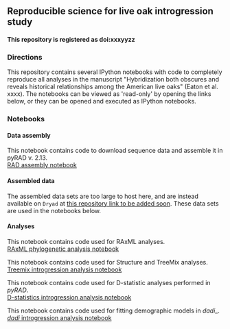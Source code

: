 ## Reproducible science for live oak introgression study

#### This repository is registered as doi:xxxyyzz

### Directions

This repository contains several IPython notebooks with code to completely reproduce 
all analyses in the manuscript "Hybridization both obscures and reveals historical relationships among the American live oaks" (Eaton et al. xxxx). The notebooks can be viewed as 'read-only' by opening the links below, or they can be opened and executed as IPython notebooks.  

### Notebooks  

#### Data assembly 
This notebook contains code to download sequence data and assemble it in pyRAD v. 2.13.  
[RAD assembly notebook](http://nbviewer.ipython.org/github/dereneaton/virentes/blob/master/virentes_introgression.ipynb)  

#### Assembled data 
The assembled data sets are too large to host here, and are instead available on `Dryad` at [this repository link to be added soon](linktodryad). These data sets are used in the notebooks below. 

#### Analyses  
This notebook contains code used for RAxML analyses.  
[RAxML phylogenetic analysis notebook]()  

This notebook contains code used for Structure and TreeMix analyses.  
[Treemix introgression analysis notebook]()  

This notebook contains code used for D-statistic analyses performed in _pyRAD_.  
[D-statistics introgression analysis notebook]()  

This notebook contains code used for fitting demographic models in _dadi__.  
[_dadi_ introgression analysis notebook]()  